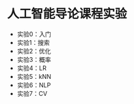 <h1> 人工智能导论课程实验 </h1>
<ul>
<li> 实验0：入门</li>
<li> 实验1：搜索  </li>
<li> 实验2：优化  </li>
<li> 实验3：概率 </li>
<li> 实验4：LR </li>
<li> 实验5：kNN </li>
<li> 实验6：NLP </li>
<li> 实验7：CV </li>
